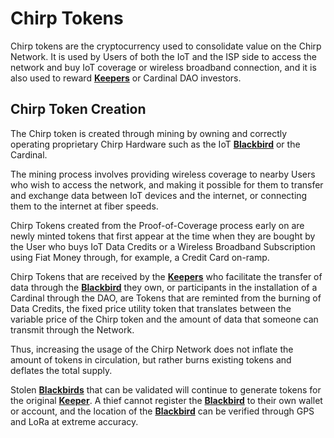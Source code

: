 
# Chirp Tokens

Chirp tokens are the cryptocurrency used to consolidate value on the Chirp Network. It is used by Users of both the IoT and the ISP side to access the network and buy IoT coverage or wireless broadband connection, and it is also used to reward **[Keepers](docs/Chirp-Wiki/Chirp-Technology/keepers.md)** or Cardinal DAO investors. 

## Chirp Token Creation

The Chirp token is created through mining by owning and correctly operating proprietary Chirp Hardware such as the IoT **[Blackbird](docs/Chirp-Wiki/Hardware/Blackbird.md)** or the Cardinal. 

The mining process involves providing wireless coverage to nearby Users who wish to access the network, and making it possible for them to transfer and exchange data between IoT devices and the internet, or connecting them to the internet at fiber speeds.

Chirp Tokens created from the Proof-of-Coverage process early on are newly minted tokens that first appear at the time when they are bought by the User who buys IoT Data Credits or a Wireless Broadband Subscription using Fiat Money through, for example, a Credit Card on-ramp.

Chirp Tokens that are received by the **[Keepers](docs/Chirp-Wiki/Chirp-Technology/keepers.md)** who facilitate the transfer of data through the **[Blackbird](docs/Chirp-Wiki/Hardware/Blackbird.md)** they own, or participants in the installation of a Cardinal through the DAO, are Tokens that are reminted from the burning of Data Credits, the fixed price utility token that translates between the variable price of the Chirp token and the amount of data that someone can transmit through the Network. 

Thus, increasing the usage of the Chirp Network does not inflate the amount of tokens in circulation, but rather burns existing tokens and deflates the total supply.

Stolen **[Blackbirds](docs/Chirp-Wiki/Hardware/Blackbird.md)** that can be validated will continue to generate tokens for the original **[Keeper](docs/Chirp-Wiki/Chirp-Technology/keepers.md)**.  A thief cannot register the **[Blackbird](docs/Chirp-Wiki/Hardware/Blackbird.md)** to their own wallet or account, and the location of the **[Blackbird](docs/Chirp-Wiki/Hardware/Blackbird.md)** can be verified through GPS and LoRa at extreme accuracy.
